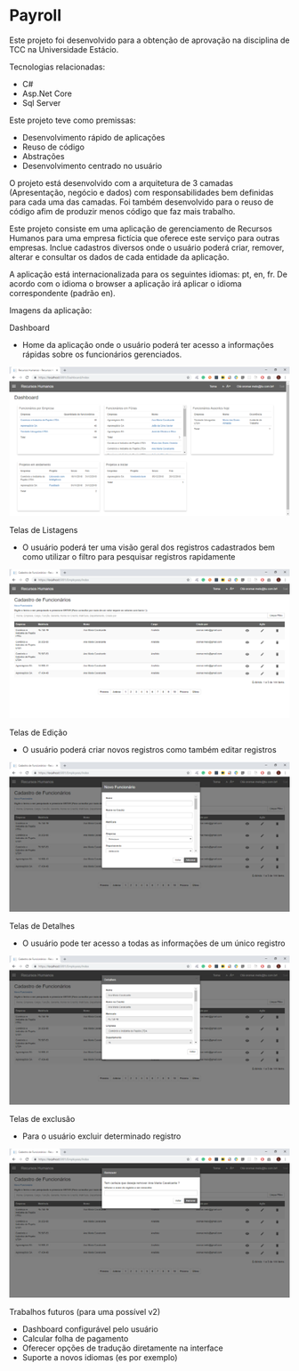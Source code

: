 # Payroll

Este projeto foi desenvolvido para a obtenção de aprovação na disciplina de TCC na Universidade Estácio.

Tecnologias relacionadas:
<ul>
  <li> C# </li>
  <li> Asp.Net Core </li>
  <li> Sql Server </li>  
</ul>

Este projeto teve como premissas:
<ul>
  <li> Desenvolvimento rápido de aplicações </li>
  <li> Reuso de código </li>
  <li> Abstrações </li>  
  <li> Desenvolvimento centrado no usuário </li>  
</ul>

O projeto está desenvolvido com a arquitetura de 3 camadas (Apresentação, negócio e dados) com responsabilidades bem definidas para cada uma das camadas. Foi também desenvolvido para o reuso de código afim de produzir menos código que faz mais trabalho.

Este projeto consiste em uma aplicação de gerenciamento de Recursos Humanos para uma empresa fictícia que oferece este serviço para outras empresas. Inclue cadastros diversos onde o usuário poderá criar, remover, alterar e consultar os dados de cada entidade da aplicação.

A aplicação está internacionalizada para os seguintes idiomas: pt, en, fr. De acordo com o idioma o browser a aplicação irá aplicar o idioma correspondente (padrão en). 

Imagens da aplicação: 

Dashboard 
 - Home da aplicação onde o usuário poderá ter acesso a informações rápidas sobre os funcionários gerenciados.
 
  ![Screenshot](dashboard.png)

Telas de Listagens
  - O usuário poderá ter uma visão geral dos registros cadastrados bem como utilizar o filtro para pesquisar registros rapidamente
  
  ![Screenshot](index.png)
 
Telas de Edição
  - O usuário poderá criar novos registros como também editar registros
  
  ![Screenshot](create.png)

Telas de Detalhes
  - O usuário pode ter acesso a todas as informações de um único registro
  
  ![Screenshot](details.png)
  
Telas de exclusão
  - Para o usuário excluir determinado registro
  
  ![Screenshot](remove.png)
  
  Trabalhos futuros (para uma possível v2)
- Dashboard configurável pelo usuário
- Calcular folha de pagamento
- Oferecer opções de tradução diretamente na interface
- Suporte a novos idiomas (es por exemplo)

